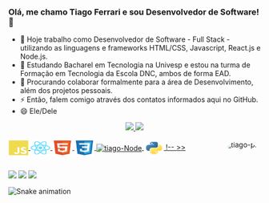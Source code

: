 ### Olá, me chamo Tiago Ferrari e sou Desenvolvedor de Software! 👋

- 🔭 Hoje trabalho como Desenvolvedor de Software - Full Stack - utilizando as linguagens e frameworks HTML/CSS, Javascript, React.js e Node.js. 
- 🌱 Estudando Bacharel em Tecnologia na Univesp e estou na turma de Formação em Tecnologia da Escola DNC, ambos de forma EAD. 
- 👯 Procurando colaborar formalmente para a área de Desenvolvimento, além dos projetos pessoais.
- ⚡  Então, falem comigo através dos contatos informados aqui no GitHub.
- 😄 Ele/Dele

<div align="center">
  <a href="https://github.com/tiagoferrari-projects/">
  <img height="180em" src="https://github-readme-stats.vercel.app/api?username=tiagoferrari-projects&show_icons=true&theme=dracula&include_all_commits=true&count_private=true"/>
  <img height="180em" src="https://github-readme-stats.vercel.app/api/top-langs/?username=tiagoferrari-projects&layout=compact&langs_count=7&theme=dracula"/>
</div>

<div style="display: inline_block"><br>
  <img align="center" alt="tiago-Js" height="30" width="40" src="https://raw.githubusercontent.com/devicons/devicon/master/icons/javascript/javascript-plain.svg">
  <img align="center" alt="tiago-React" height="30" width="40" src="https://raw.githubusercontent.com/devicons/devicon/master/icons/react/react-original.svg">
  <img align="center" alt="tiago-HTML" height="30" width="40" src="https://raw.githubusercontent.com/devicons/devicon/master/icons/html5/html5-original.svg">
  <img align="center" alt="tiago-CSS" height="30" width="40" src="https://raw.githubusercontent.com/devicons/devicon/master/icons/css3/css3-original.svg">
  <img align="center" alt="tiago-Node" height="30" width="40" src="https://cdn.jsdelivr.net/gh/devicons/devicon/icons/nodejs/nodejs-plain.svg">
  <img align="center" alt="Tiago-Python" height="30" width="40" src="https://raw.githubusercontent.com/devicons/devicon/master/icons/python/python-original.svg">
  !-- <img align="right" alt="tiago-pic" height="150" style="border-radius:50px;" src="https://readyplayer.me/gallery/63559ed577d8b7524a3fa4ea-JlMvqPjpeg">
  >>
</div>
  
  ##
 
<div> 
  <a href="https://www.linkedin.com/in/tiago-projects/" target="_blank"><img src="https://img.shields.io/badge/-LinkedIn-%230077B5?style=for-the-badge&logo=linkedin&logoColor=white" target="_blank"></a> 
  <a href = "mailto:tiagoferrari77@gmail.com"><img src="https://img.shields.io/badge/Gmail-D14836?style=for-the-badge&logo=gmail&logoColor=white" target="_blank"></a>
  <a href="mailto:tiago-projects@outlook.com" target="_blank"><img src="https://img.shields.io/badge/Microsoft_Outlook-0078D4?style=for-the-badge&logo=microsoft-outlook&logoColor=white" target="_blank"></a>
</div>

  ![Snake animation](https://github.com/tiagoferrari-projects/tiagoferrari-projects/blob/output/github-contribution-grid-snake.svg)
